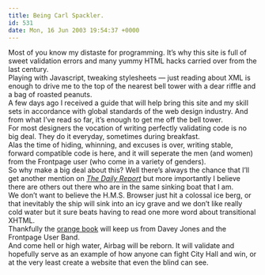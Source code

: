 ```yaml
---
title: Being Carl Spackler.
id: 531
date: Mon, 16 Jun 2003 19:54:37 +0000
---
```


Most of you know my distaste for programming. It’s why this site is full of sweet validation errors and many yummy <span class="caps">HTML</span> hacks carried over from the last century.  
 Playing with Javascript, tweaking stylesheets — just reading about <span class="caps">XML</span> is enough to drive me to the top of the nearest bell tower with a dear riffle and a bag of roasted peanuts.  
 A few days ago I received a guide that will help bring this site and my skill sets in accordance with global standards of the web design industry. And from what I’ve read so far, it’s enough to get me off the bell tower.  
 For most designers the vocation of writing perfectly validating code is no big deal. They do it everyday, sometimes during breakfast.  
 Alas the time of hiding, whinning, and excuses is over, writing stable, forward compatible code is here, and it will seperate the men (and women) from the Frontpage user (who come in a variety of genders).  
 So why make a big deal about this? Well there’s always the chance that I’ll get another mention on *[The Daily Report](http://www.zeldman.com)* but more importantly I believe there are others out there who are in the same sinking boat that I am.  
 We don’t want to believe the <span class="caps">H.M.S.</span> Browser just hit a colossal ice berg, or that inevitably the ship will sink into an icy grave and we don’t like really cold water but it sure beats having to read one more word about transitional <span class="caps">XHTML.</span>  
 Thankfully the [orange book](http://www.amazon.com/exec/obidos/ASIN/0735712018/ref%3Dnosim/airbag-20) will keep us from Davey Jones and the Frontpage User Band.  
 And come hell or high water, Airbag will be reborn. It will validate and hopefully serve as an example of how anyone can fight City Hall and win, or at the very least create a website that even the blind can see.



